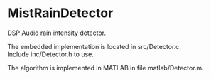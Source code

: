 MistRainDetector
================

DSP Audio rain intensity detector.



The embedded implementation is located in src/Detector.c.  
Include inc/Detector.h to use.

The algorithm is implemented in MATLAB in file matlab/Detector.m.
